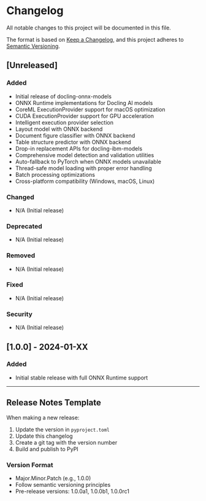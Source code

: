 # Changelog

All notable changes to this project will be documented in this file.

The format is based on [Keep a Changelog](https://keepachangelog.com/en/1.0.0/),
and this project adheres to [Semantic Versioning](https://semver.org/spec/v2.0.0.html).

## [Unreleased]

### Added
- Initial release of docling-onnx-models
- ONNX Runtime implementations for Docling AI models
- CoreML ExecutionProvider support for macOS optimization
- CUDA ExecutionProvider support for GPU acceleration
- Intelligent execution provider selection
- Layout model with ONNX backend
- Document figure classifier with ONNX backend
- Table structure predictor with ONNX backend
- Drop-in replacement APIs for docling-ibm-models
- Comprehensive model detection and validation utilities
- Auto-fallback to PyTorch when ONNX models unavailable
- Thread-safe model loading with proper error handling
- Batch processing optimizations
- Cross-platform compatibility (Windows, macOS, Linux)

### Changed
- N/A (Initial release)

### Deprecated
- N/A (Initial release)

### Removed
- N/A (Initial release)

### Fixed
- N/A (Initial release)

### Security
- N/A (Initial release)

## [1.0.0] - 2024-01-XX

### Added
- Initial stable release with full ONNX Runtime support

---

## Release Notes Template

When making a new release:

1. Update the version in `pyproject.toml`
2. Update this changelog
3. Create a git tag with the version number
4. Build and publish to PyPI

### Version Format
- Major.Minor.Patch (e.g., 1.0.0)
- Follow semantic versioning principles
- Pre-release versions: 1.0.0a1, 1.0.0b1, 1.0.0rc1